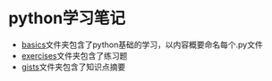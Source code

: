 # python学习笔记

- [basics](./basics/)文件夹包含了python基础的学习，以内容概要命名每个.py文件
- [exercises](./exercises/)文件夹包含了练习题
- [gists](./gists/)文件夹包含了知识点摘要